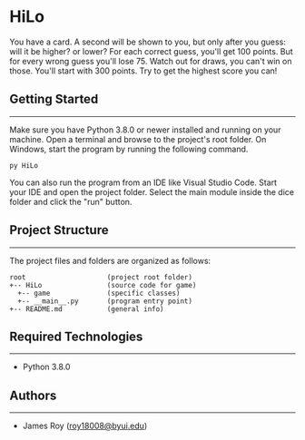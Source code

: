 # HiLo
You have a card. A second will be shown to you, but only after you guess: will it be higher? or lower? For each correct guess, you'll get 100 points. But for every wrong guess you'll lose 75. Watch out for draws, you can't win on those. You'll start with 300 points. Try to get the highest score you can!

## Getting Started
---
Make sure you have Python 3.8.0 or newer installed and running on your machine. Open a terminal and 
browse to the project's root folder. On Windows, start the program by running the following command.
```
py HiLo 
```
You can also run the program from an IDE like Visual Studio Code. Start your IDE and open the 
project folder. Select the main module inside the dice folder and click the "run" button.

## Project Structure
---
The project files and folders are organized as follows:
```
root                    (project root folder)
+-- HiLo                (source code for game)
  +-- game              (specific classes)
  +-- __main__.py       (program entry point)
+-- README.md           (general info)
```

## Required Technologies
---
* Python 3.8.0

## Authors
---
* James Roy (roy18008@byui.edu)
